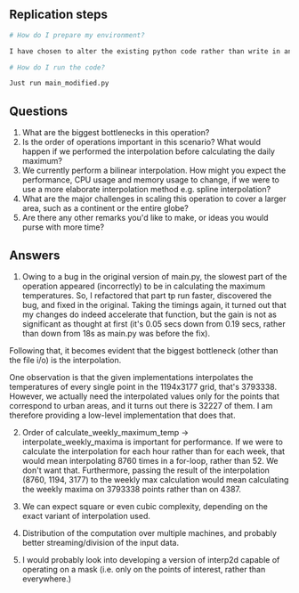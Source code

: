 ## Replication steps

```bash
# How do I prepare my environment?

I have chosen to alter the existing python code rather than write in another language. Not introducing any further dependencies, so if you are set up to run main.py, then you are set up to run main_modified.py - The only (very minor) challenge is to install GDAL and rasterio by picking the correct versions of the wheels that match your version of Python - I am using 3.8.6 (64-bit)

# How do I run the code?

Just run main_modified.py
```

## Questions

1. What are the biggest bottlenecks in this operation?
2. Is the order of operations important in this scenario? What would happen if we performed the interpolation before calculating the daily maximum?
3. We currently perform a bilinear interpolation. How might you expect the performance, CPU usage and memory usage to change, if we were to use a more elaborate interpolation method e.g. spline interpolation?
4. What are the major challenges in scaling this operation to cover a larger area, such as a continent or the entire globe?
5. Are there any other remarks you'd like to make, or ideas you would purse with more time?

## Answers

1. Owing to a bug in the original version of main.py, the slowest part of the operation appeared (incorrectly) to be in calculating the maximum temperatures. So, I refactored that part tp run faster, discovered the bug, and fixed in the original. Taking the timings again, it turned out that my changes do indeed accelerate that function, but the gain is not as significant as thought at first (it's 0.05 secs down from 0.19 secs, rather than down from 18s as main.py was before the fix). 

Following that, it becomes evident that the biggest bottleneck (other than the file i/o) is the interpolation.

One observation is that the given implementations interpolates the temperatures of every single point in the 1194x3177 grid, that's 3793338. However, we actually need the interpolated values only for the points that correspond to urban areas, and it turns out there is 32227 of them. I am therefore providing a low-level implementation that does that.

2. Order of calculate_weekly_maximum_temp -> interpolate_weekly_maxima is important for performance. If we were to calculate the interpolation for each hour rather than for each week, that would mean interpolating 8760 times in a for-loop, rather than 52. We don't want that. Furthermore, passing the result of the interpolation (8760, 1194, 3177) to the weekly max calculation would mean calculating the weekly maxima on 3793338 points rather than on 4387.

3. We can expect square or even cubic complexity, depending on the exact variant of interpolation used.
4. Distribution of the computation over multiple machines, and probably better streaming/division of the input data.
5. I would probably look into developing a version of interp2d capable of operating on a mask (i.e. only on the points of interest, rather than everywhere.)
